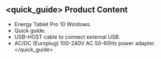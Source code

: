 ## <quick_guide> Product Content
* Energy Tablet Pro 10 Windows.
* Quick guide.
* USB-HOST cable to connect external USB.
* AC/DC (Europlug) 100-240V AC 50-60Hz power adapter.
</quick_guide>

